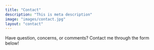 ```yaml
---
title: "Contact"
description: "This is meta description"
image: "images/contact.jpg"
layout: "contact"
---
```

Have question, concerns, or comments? Contact me through the form below!
